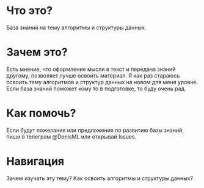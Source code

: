 # Что это?
База знаний на тему алгоритмы и структуры данных.

# Зачем это?
Есть мнение, что оформление мысли в текст и передача знаний другому, позволяет лучше освоить материал. Я как раз стараюсь освоить тему алгоритмов и структур данных на новом для меня уровне.
Если база знаний поможет кому то в подготовке, то буду очень рад.

# Как помочь?
Если будут пожелания или предложения по развитию базы знаний, пиши в телеграм @DenisML или открывай Issues.

# Навигация
Зачем изучать эту тему?
Как освоить алгоритмы и структуры данных?
